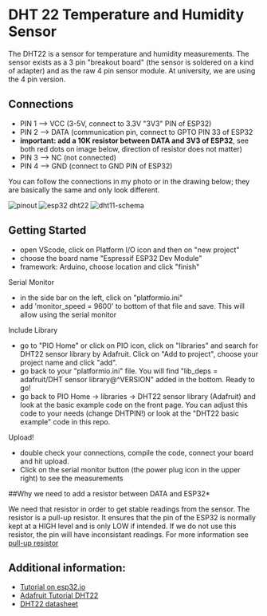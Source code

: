 # DHT 22 Temperature and Humidity Sensor

The DHT22 is a sensor for temperature and humidity measurements. The sensor exists as a 3 pin "breakout board" (the sensor is soldered on a kind of adapter) and as the raw 4 pin sensor module. At university, we are using the 4 pin version.

## Connections

- PIN 1 --> VCC (3-5V, connect to 3.3V "3V3" PIN of ESP32)
- PIN 2 --> DATA (communication pin, connect to GPTO PIN 33 of ESP32
- **important: add a 10K resistor between DATA and 3V3 of ESP32**, see both red dots on image below, direction of resistor does not matter)
- PIN 3 --> NC (not connected)
- PIN 4 --> GND (connect to GND PIN of ESP32)

You can follow the connections in my photo or in the drawing below; they are basically the same and only look different.

![pinout](https://github.com/user-attachments/assets/727a5af7-77e1-41f5-a8da-ae4ef4a6f7d3)
![esp32 dht22](https://esp32io.com/images/tutorial/esp32-dht22-temperature-humidity-sensor-wiring-diagram.jpg)
![dht11-schema](https://github.com/user-attachments/assets/1b0c1225-c1c7-448d-8d85-ba437e9d7799)

## Getting Started

- open VScode, click on Platform I/O icon and then on "new project"
- choose the board name "Espressif ESP32 Dev Module"
- framework: Arduino, choose location and click "finish"

Serial Monitor
- in the side bar on the left, click on "platformio.ini"
- add 'monitor_speed = 9600' to bottom of that file and save. This will allow using the serial monitor

Include Library
- go to "PIO Home" or click on PIO icon, click on "libraries" and search for DHT22 sensor library by Adafruit. Click on "Add to project", choose your project name and click "add".
- go back to your "platformio.ini" file. You will find "lib_deps = adafruit/DHT sensor library@^VERSION" added in the bottom. Ready to go!
- go back to PIO Home -> libraries -> DHT22 sensor library (Adafruit) and look at the basic example code on the front page. You can adjust this code to your needs (change DHTPIN!) or look at the "DHT22 basic example" code in this repo.

Upload!
- double check your connections, compile the code, connect your board and hit upload.
- Click on the serial monitor button (the power plug icon in the upper right) to see the measurements


##Why we need to add a resistor between DATA and ESP32*

We need that resistor in order to get stable readings from the sensor. The resistor is a pull-up resistor. It ensures that the pin of the ESP32 is normally kept at a HIGH level and is only LOW if intended. If we do not use this resistor, the pin will have inconsistant readings. For more information see [pull-up resistor](https://learn.sparkfun.com/tutorials/pull-up-resistors/all)

## Additional information:
- [Tutorial on esp32.io]([https://www.example.com](https://esp32io.com/tutorials/esp32-dht22?utm_content=cmp-true))
- [Adafruit Tutorial DHT22](https://learn.adafruit.com/dht/overview)
- [DHT22 datasheet](https://www.sparkfun.com/datasheets/Sensors/Temperature/DHT22.pdf)
